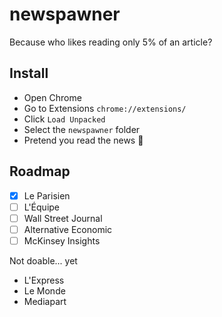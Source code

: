 # newspawner

Because who likes reading only 5% of an article?

## Install

- Open Chrome
- Go to Extensions `chrome://extensions/`
- Click `Load Unpacked`
- Select the `newspawner` folder
- Pretend you read the news 💅

## Roadmap

- [x] Le Parisien
- [ ] L'Équipe
- [ ] Wall Street Journal
- [ ] Alternative Economic
- [ ] McKinsey Insights

Not doable... yet
- L'Express
- Le Monde
- Mediapart
